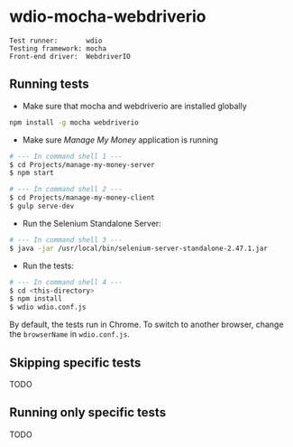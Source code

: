 wdio-mocha-webdriverio
======================
```
Test runner:       wdio
Testing framework: mocha
Front-end driver:  WebdriverIO
```

Running tests
-------------

- Make sure that mocha and webdriverio are installed globally

```bash
npm install -g mocha webdriverio
```

- Make sure *Manage My Money* application is running

```bash
# --- In command shell 1 ---
$ cd Projects/manage-my-money-server
$ npm start

# --- In command shell 2 ---
$ cd Projects/manage-my-money-client
$ gulp serve-dev
```

- Run the Selenium Standalone Server:

```bash
# --- In command shell 3 ---
$ java -jar /usr/local/bin/selenium-server-standalone-2.47.1.jar
```

- Run the tests:

```bash
# --- In command shell 4 ---
$ cd <this-directory>
$ npm install
$ wdio wdio.conf.js
```

By default, the tests run in Chrome. To switch to another browser, change the `browserName` in `wdio.conf.js`.

Skipping specific tests
-----------------------
TODO

Running only specific tests
---------------------------
TODO
